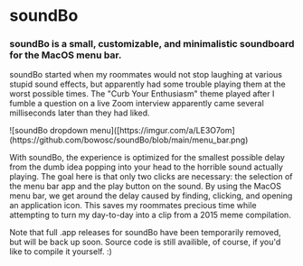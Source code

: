 <h1>soundBo</h1>
<h3>
  soundBo is a small, customizable, and minimalistic soundboard for the MacOS menu bar.
</h3>
<p>
  soundBo started when my roommates would not stop laughing at various stupid sound effects, but apparently had some trouble playing them at the worst possible times. The "Curb Your Enthusiasm" theme played after I fumble a question on a live Zoom interview apparently came several milliseconds later than they had liked.
</p>
  ![soundBo dropdown menu]([https://imgur.com/a/LE3O7om](https://github.com/bowosc/soundBo/blob/main/menu_bar.png)
<p>
  With soundBo, the experience is optimized for the smallest possible delay from the dumb idea popping into your head to the horrible sound actually playing. The goal here is that only two clicks are necessary: the selection of the menu bar app and the play button on the sound. By using the MacOS menu bar, we get around the delay caused by finding, clicking, and opening an application icon. This saves my roommates precious time while attempting to turn my day-to-day into a clip from a 2015 meme compilation.
</p>

<p>
  Note that full .app releases for soundBo have been temporarily removed, but will be back up soon.
  Source code is still availible, of course, if you'd like to compile it yourself. :)
</p>


